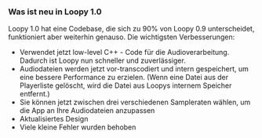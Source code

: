 ### Was ist neu in Loopy 1.0

Loopy 1.0 hat eine Codebase, die sich zu 90% von Loopy 0.9 unterscheidet, funktioniert aber weiterhin genauso. Die wichtigsten Verbesserungen:

* Verwendet jetzt low-level C++ - Code für die Audioverarbeitung. Dadurch ist Loopy nun schneller und zuverlässiger.
* Audiodateien werden jetzt vor-transcodiert und intern gespeichert, um eine bessere Performance zu erzielen. (Wenn eine Datei aus der Playerliste gelöscht, wird die Datei aus Loopys internem Speicher entfernt.)
* Sie können jetzt zwischen drei verschiedenen Sampleraten wählen, um die App an Ihre Audiodateien anzupassen
* Aktualisiertes Design
* Viele kleine Fehler wurden behoben 
